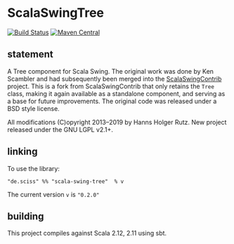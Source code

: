 # ScalaSwingTree

[![Build Status](https://travis-ci.org/Sciss/ScalaSwingTree.svg?branch=master)](https://travis-ci.org/Sciss/ScalaSwingTree)
[![Maven Central](https://maven-badges.herokuapp.com/maven-central/de.sciss/scala-swing-tree_2.12/badge.svg)](https://maven-badges.herokuapp.com/maven-central/de.sciss/scala-swing-tree_2.12)

## statement

A Tree component for Scala Swing. The original work was done by Ken Scambler and had subsequently been merged into
the [ScalaSwingContrib](https://github.com/benhutchison/ScalaSwingContrib) project. This is a fork from
ScalaSwingContrib that only retains the `Tree` class, making it again available as a standalone component, and
serving as a base for future improvements. The original code was released under a BSD style license.

All modifications (C)opyright 2013&ndash;2019 by Hanns Holger Rutz. New project released under the GNU LGPL v2.1+.

## linking

To use the library:

    "de.sciss" %% "scala-swing-tree"  % v

The current version `v` is `"0.2.0"`

## building

This project compiles against Scala 2.12, 2.11 using sbt.
